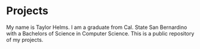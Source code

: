 # Projects
My name is Taylor Helms.
I am a graduate from Cal. State San Bernardino with a Bachelors of Science in Computer Science.
This is a public repository of my projects.
